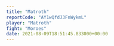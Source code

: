 ```yaml
---
title: "Matroth"
reportCode: "AY1wQfdJ3FnWykmL"
player: "Matroth"
fight: "Moroes"
date: 2021-08-09T18:51:45.833000+00:00
---
```


